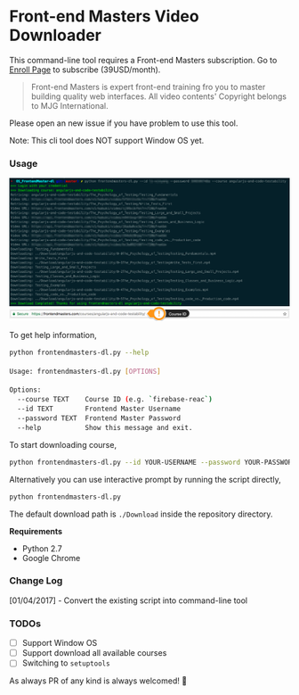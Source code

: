 # Front-end Masters Video Downloader

This command-line tool requires a Front-end Masters subscription. Go to [Enroll Page](https://frontendmasters.com/enroll/) to subscribe (39USD/month).

> Front-end Masters is expert front-end training fro you to master building quality web interfaces.
> All video contents' Copyright belongs to MJG International.

Please open an new issue if you have problem to use this tool.

Note: This cli tool does NOT support Window OS yet.

### Usage

<img src="./img/screenshot.png" align="center">

<img src="./img/course_id.png" align="cetner">

To get help information,

```bash
python frontendmasters-dl.py --help

Usage: frontendmasters-dl.py [OPTIONS]

Options:
  --course TEXT    Course ID (e.g. `firebase-reac`)
  --id TEXT        Frontend Master Username
  --password TEXT  Frontend Master Password
  --help           Show this message and exit.
```

To start downloading course,

```bash
python frontendmasters-dl.py --id YOUR-USERNAME --password YOUR-PASSWORD --course COURSE-ID
```

Alternatively you can use interactive prompt by running the script directly,

```bash
python frontendmasters-dl.py
```

The default download path is `./Download` inside the repository directory.

**Requirements**

- Python 2.7
- Google Chrome

### Change Log

[01/04/2017] - Convert the existing script into command-line tool

### TODOs

- [ ] Support Window OS
- [ ] Support download all available courses
- [ ] Switching to `setuptools`

As always PR of any kind is always welcomed! :rocket:
